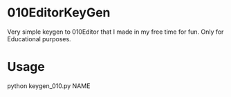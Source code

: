 # 010EditorKeyGen

Very simple keygen to 010Editor that I made in my free time for fun.
Only for Educational purposes.

# Usage
python keygen_010.py NAME
